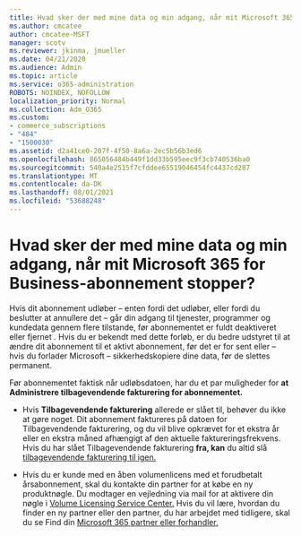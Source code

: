 ```yaml
---
title: Hvad sker der med mine data og min adgang, når mit Microsoft 365 for Business-abonnement stopper?
ms.author: cmcatee
author: cmcatee-MSFT
manager: scotv
ms.reviewer: jkinma, jmueller
ms.date: 04/21/2020
ms.audience: Admin
ms.topic: article
ms.service: o365-administration
ROBOTS: NOINDEX, NOFOLLOW
localization_priority: Normal
ms.collection: Adm_O365
ms.custom:
- commerce_subscriptions
- "484"
- "1500030"
ms.assetid: d2a41ce0-207f-4f50-8a6a-2ec5b56b3ed6
ms.openlocfilehash: 865056484b449f1dd33b595eec9f3cb740536ba0
ms.sourcegitcommit: 540a4e2515f7cfddee65519046454fc4437cd287
ms.translationtype: MT
ms.contentlocale: da-DK
ms.lasthandoff: 08/01/2021
ms.locfileid: "53688248"
---
```

# <a name="what-happens-to-my-data-and-access-when-my-microsoft-365-for-business-subscription-ends"></a>Hvad sker der med mine data og min adgang, når mit Microsoft 365 for Business-abonnement stopper?

Hvis dit abonnement udløber – enten fordi det udløber, eller fordi du beslutter at annullere det – går din adgang til tjenester, programmer og kundedata gennem flere tilstande, før abonnementet er fuldt deaktiveret eller fjernet *.* Hvis du er bekendt med dette forløb, er du bedre udstyret til at ændre dit abonnement til et aktivt abonnement, før det er for sent eller – hvis du forlader Microsoft – sikkerhedskopiere dine data, før de slettes permanent.
  
Før abonnementet faktisk når udløbsdatoen, har du et par muligheder for **at Administrere tilbagevendende fakturering for abonnementet.**
  
- Hvis **Tilbagevendende fakturering** allerede er slået til, behøver du ikke at gøre noget. Dit abonnement faktureres  på datoen for Tilbagevendende fakturering, og du vil blive opkrævet for et ekstra år eller en ekstra måned afhængigt af den aktuelle faktureringsfrekvens. Hvis du har slået Tilbagevendende fakturering **fra, kan** du altid slå [tilbagevendende fakturering til igen.](https://docs.microsoft.com/microsoft-365/commerce/subscriptions/renew-your-subscription#turn-recurring-billing-off-or-on)

- Hvis du er kunde med en åben volumenlicens med et forudbetalt årsabonnement, skal du kontakte din partner for at købe en ny produktnøgle. Du modtager en vejledning via mail for at aktivere din nøgle i [Volume Licensing Service Center.](https://go.microsoft.com/fwlink/p/?LinkID=282016) Hvis du vil lære, hvordan du finder en ny partner eller den partner, du har arbejdet med tidligere, skal du se Find din [Microsoft 365 partner eller forhandler.](https://docs.microsoft.com/microsoft-365/admin/manage/find-your-partner-or-reseller)